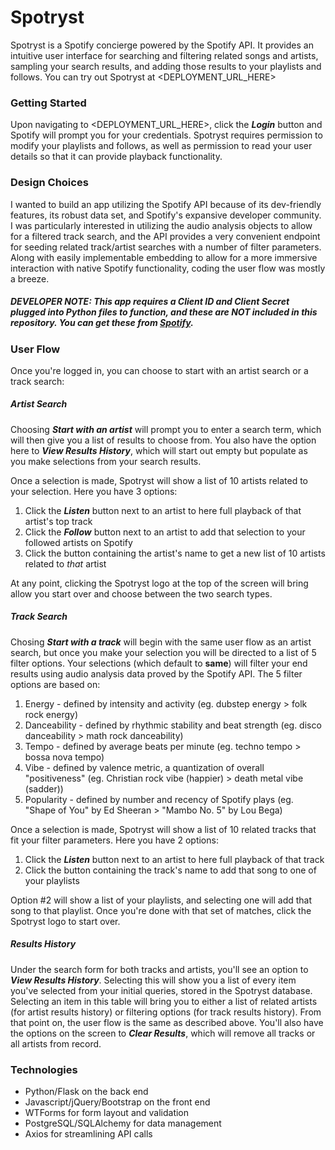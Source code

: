 # Spotryst
Spotryst is a Spotify concierge powered by the Spotify API. It provides an intuitive user interface for searching and filtering related songs and artists, sampling your search results, and adding those results to your playlists and follows. You can try out Spotryst at <DEPLOYMENT_URL_HERE> 

### Getting Started
Upon navigating to <DEPLOYMENT_URL_HERE>, click the ***Login*** button and Spotify will prompt you for your credentials. Spotryst requires permission to modify your playlists and follows, as well as permission to read your user details so that it can provide playback functionality.

### Design Choices
I wanted to build an app utilizing the Spotify API because of its dev-friendly features, its robust data set, and Spotify's expansive developer community. I was particularly interested in utilizing the audio analysis objects to allow for a filtered track search, and the API provides a very convenient endpoint for seeding related track/artist searches with a number of filter parameters. Along with easily implementable embedding to allow for a more immersive interaction with native Spotify functionality, coding the user flow was mostly a breeze.

##### DEVELOPER NOTE: This app requires a Client ID and Client Secret plugged into Python files to function, and these are **NOT** included in this repository. You can get these from [Spotify](https://developer.spotify.com/). 

### User Flow
Once you're logged in, you can choose to start with an artist search or a track search:

##### Artist Search
Choosing ***Start with an artist*** will prompt you to enter a search term, which will then give you a list of results to choose from. You also have the option here to ***View Results History***, which will start out empty but populate as you make selections from your search results. 

Once a selection is made, Spotryst will show a list of 10 artists related to your selection. Here you have 3 options:
1. Click the ***Listen*** button next to an artist to here full playback of that artist's top track
2. Click the ***Follow*** button next to an artist to add that selection to your followed artists on Spotify
3. Click the button containing the artist's name to get a new list of 10 artists related to _that_ artist

At any point, clicking the Spotryst logo at the top of the screen will bring allow you start over and choose between the two search types.

##### Track Search
Chosing ***Start with a track*** will begin with the same user flow as an artist search, but once you make your selection you will be directed to a list of 5 filter options. Your selections (which default to **same**) will filter your end results using audio analysis data proved by the Spotify API. The 5 filter options are based on:
1. Energy - defined by intensity and activity (eg. dubstep energy > folk rock energy)
2. Danceability - defined by rhythmic stability and beat strength (eg. disco danceability > math rock danceability)
3. Tempo - defined by average beats per minute (eg. techno tempo > bossa nova tempo)
4. Vibe - defined by valence metric, a quantization of overall "positiveness" (eg. Christian rock vibe (happier) > death metal vibe (sadder))
5. Popularity - defined by number and recency of Spotify plays (eg. "Shape of You" by Ed Sheeran > "Mambo No. 5" by Lou Bega)

Once a selection is made, Spotryst will show a list of 10 related tracks that fit your filter parameters. Here you have 2 options:
1. Click the ***Listen*** button next to an artist to here full playback of that track
2. Click the button containing the track's name to add that song to one of your playlists

Option #2 will show a list of your playlists, and selecting one will add that song to that playlist. Once you're done with that set of matches, click the Spotryst logo to start over.

##### Results History
Under the search form for both tracks and artists, you'll see an option to ***View Results History***. Selecting this will show you a list of every item you've selected from your initial queries, stored in the Spotryst database. Selecting an item in this table will bring you to either a list of related artists (for artist results history) or filtering options (for track results history). From that point on, the user flow is the same as described above. You'll also have the options on the screen to ***Clear Results***, which will remove all tracks or all artists from record.

### Technologies
- Python/Flask on the back end
- Javascript/jQuery/Bootstrap on the front end
- WTForms for form layout and validation
- PostgreSQL/SQLAlchemy for data management
- Axios for streamlining API calls


